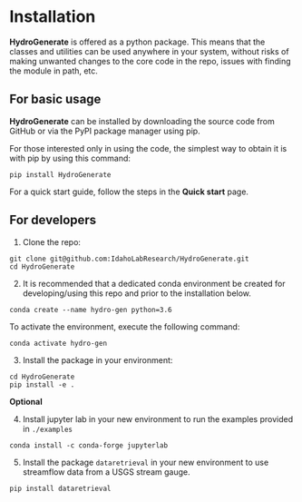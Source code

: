 # Installation

**HydroGenerate** is offered as a python package. This means that the classes and utilities can be used anywhere in your system, without risks of making unwanted changes to the core code in the repo, issues with finding the module in path, etc.

## For basic usage

**HydroGenerate** can be installed by downloading the source code from GitHub or via the PyPI package manager using pip.

For those interested only in using the code, the simplest way to obtain it is with pip by using this command:

```
pip install HydroGenerate
```

For a quick start guide, follow the steps in the **Quick start** page. 

## For developers

1. Clone the repo:

```
git clone git@github.com:IdahoLabResearch/HydroGenerate.git
cd HydroGenerate
```

2. It is recommended that a dedicated conda environment be created for developing/using this repo and prior to the installation below. 

```
conda create --name hydro-gen python=3.6
```

To activate the environment, execute the following command:

```
conda activate hydro-gen
```

3. Install the package in your environment:

```
cd HydroGenerate
pip install -e .
```

**Optional**

4. Install jupyter lab in your new environment to run the examples provided in `./examples`
```
conda install -c conda-forge jupyterlab
```

5. Install the package `dataretrieval` in your new environment to use streamflow data from a USGS stream gauge.

```
pip install dataretrieval
```